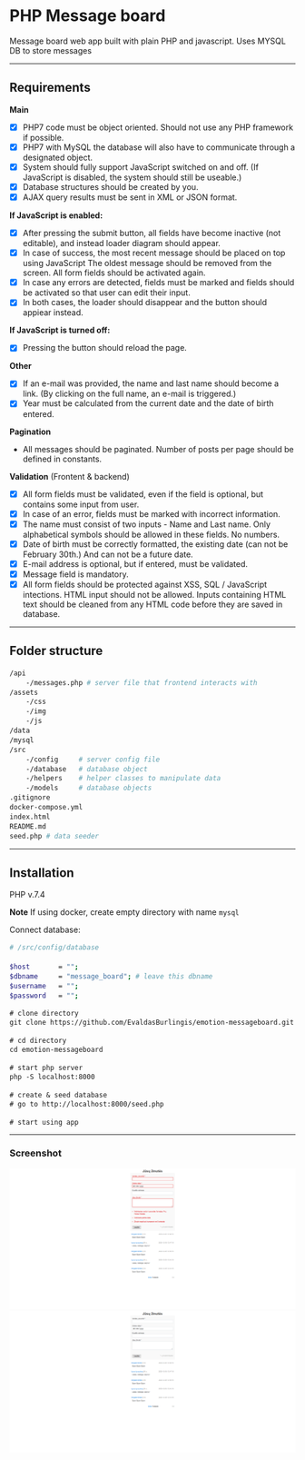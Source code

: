 # PHP Message board

Message board web app built with plain PHP and javascript. Uses MYSQL DB to store messages

---
## Requirements

**Main**
* [x] PHP7 code must be object oriented. Should not use any PHP framework if possible.
* [x] PHP7 with MySQL the database will also have to communicate through a designated object.
* [x] System should fully support JavaScript switched on and off. (If JavaScript is disabled, the system should still be useable.)
* [x] Database structures should be created by you.
* [x] AJAX query results must be sent in XML or JSON format.

**If JavaScript is enabled:**
* [x] After pressing the submit button, all fields have become inactive (not editable), and instead loader diagram should appear.
* [x] In case of success, the most recent message should be placed on top using JavaScript The oldest message should be removed from the screen. All form fields should be activated again.
* [x] In case any errors are detected, fields must be marked and fields should be activated so that user can edit their input.
* [x] In both cases, the loader should disappear and the button should appiear instead.

**If JavaScript is turned off:**
* [x] Pressing the button should reload the page. 

**Other**
* [x] If an e-mail was provided, the name and last name should become a link. (By clicking on the full name, an e-mail is triggered.)
* [x] Year must be calculated from the current date and the date of birth entered.

**Pagination**
* All messages should be paginated. Number of posts per page should be defined in constants.

**Validation** (Frontent & backend)
* [x] All form fields must be validated, even if the field is optional, but contains some input from user.
* [x] In case of an error, fields must be marked with incorrect information.
* [x] The name must consist of two inputs - Name and Last name. Only alphabetical symbols should be allowed in these fields. No numbers.   
* [x] Date of birth must be correctly formatted, the existing date (can not be February 30th.) And can not be a future date.
* [x] E-mail address is optional, but if entered, must be validated.
* [x] Message field is mandatory.
* [x] All form fields should be protected against XSS, SQL / JavaScript intections. HTML input should not be allowed. Inputs containing HTML text should be cleaned from any HTML code before they are saved in database.
---
## Folder structure
```bash
/api
    -/messages.php # server file that frontend interacts with
/assets
    -/css
    -/img
    -/js
/data
/mysql
/src
    -/config     # server config file
    -/database   # database object 
    -/helpers    # helper classes to manipulate data
    -/models     # database objects
.gitignore
docker-compose.yml
index.html
README.md
seed.php # data seeder
```
---

## Installation
PHP v.7.4

**Note** If using docker, create empty directory with name `mysql`

Connect database:
```bash
# /src/config/database

$host       = "";
$dbname     = "message_board"; # leave this dbname
$username   = "";
$password   = "";

```

```
# clone directory
git clone https://github.com/EvaldasBurlingis/emotion-messageboard.git

# cd directory
cd emotion-messageboard

# start php server
php -S localhost:8000

# create & seed database
# go to http://localhost:8000/seed.php

# start using app

```
---
### Screenshot

<div>
    <img src="assets/img/screenshot1.png"/>
    <br />
    <img src="assets/img/screenshot2.png"/>
</div>
